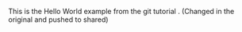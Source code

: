 This is the Hello World example from the git tutorial .
(Changed in the original and pushed to shared)
